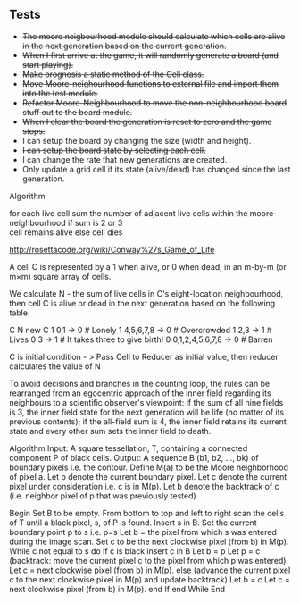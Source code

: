 ## Tests
- ~~The moore neigbourhood module should calculate which cells are alive in the next generation based on the current generation.~~
- ~~When I first arrive at the game, it will randomly generate a board (and start playing).~~
- ~~Make prognosis a static method of the Cell class.~~
- ~~Move Moore-neighourhood functions to external file and import them into the test module.~~
- ~~Refactor Moore-Neighbourhood to move the non-neighbourhood board stuff out to the board module.~~
- ~~When I clear the board the generation is reset to zero and the game stops.~~
- I can setup the board by changing the size (width and height).
- ~~I can setup the board state by selecting each cell.~~
- I can change the rate that new generations are created.
- Only update a grid cell if its state (alive/dead) has changed since the last generation.

Algorithm 

for each live cell
    sum the number of adjacent live cells within the moore-neighbourhood
    if sum is 2 or 3  
        cell remains alive
    else
        cell dies

http://rosettacode.org/wiki/Conway%27s_Game_of_Life

A cell   C   is represented by a   1   when alive,   or   0   when dead,   in an   m-by-m   (or m×m)   square array of cells.

We calculate   N   - the sum of live cells in C's   eight-location neighbourhood,   then cell   C   is alive or dead in the next generation based on the following table:

   C   N                 new C
   1   0,1             ->  0  # Lonely
   1   4,5,6,7,8       ->  0  # Overcrowded
   1   2,3             ->  1  # Lives
   0   3               ->  1  # It takes three to give birth!
   0   0,1,2,4,5,6,7,8 ->  0  # Barren

   C is initial condition - > Pass Cell to Reducer as initial value, then reducer calculates the value of N

To avoid decisions and branches in the counting loop, the rules can be rearranged from an egocentric approach of the inner field regarding its neighbours to a scientific observer's viewpoint: if the sum of all nine fields is 3, the inner field state for the next generation will be life (no matter of its previous contents); if the all-field sum is 4, the inner field retains its current state and every other sum sets the inner field to death.


Algorithm
Input: A square tessellation, T, containing a connected component P of black cells.
Output: A sequence B (b1, b2, ..., bk) of boundary pixels i.e. the contour.
Define M(a) to be the Moore neighborhood of pixel a.
Let p denote the current boundary pixel.
Let c denote the current pixel under consideration i.e. c is in M(p).
Let b denote the backtrack of c (i.e. neighbor pixel of p that was previously tested)
 
Begin
  Set B to be empty.
  From bottom to top and left to right scan the cells of T until a black pixel, s, of P is found.
  Insert s in B.
  Set the current boundary point p to s i.e. p=s
  Let b = the pixel from which s was entered during the image scan.
  Set c to be the next clockwise pixel (from b) in M(p).
  While c not equal to s do
    If c is black
      insert c in B
      Let b = p
      Let p = c
      (backtrack: move the current pixel c to the pixel from which p was entered)
      Let c = next clockwise pixel (from b) in M(p).
    else
      (advance the current pixel c to the next clockwise pixel in M(p) and update backtrack)
      Let b = c
      Let c = next clockwise pixel (from b) in M(p).
    end If
  end While
End